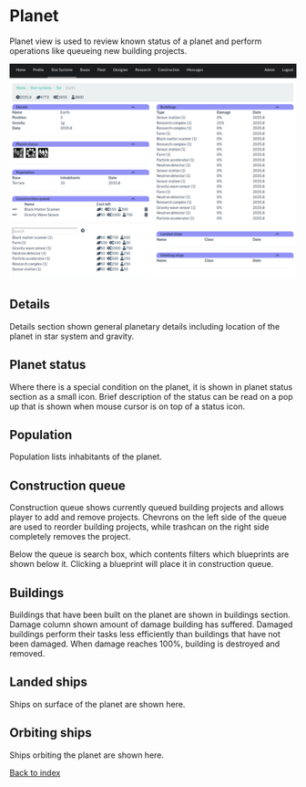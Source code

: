 Planet
======

Planet view is used to review known status of a planet and perform operations
like queueing new building projects.

![Planet page](img/planet.png)

Details
-------

Details section shown general planetary details including location of the
planet in star system and gravity.

Planet status
-------------

Where there is a special condition on the planet, it is shown in planet status
section as a small icon. Brief description of the status can be read on a
pop up that is shown when mouse cursor is on top of a status icon.

Population
----------

Population lists inhabitants of the planet.

Construction queue
------------------

Construction queue shows currently queued building projects and allows player
to add and remove projects. Chevrons on the left side of the queue are used to
reorder building projects, while trashcan on the right side completely removes
the project.

Below the queue is search box, which contents filters which blueprints are
shown below it. Clicking a blueprint will place it in construction queue.

Buildings
---------

Buildings that have been built on the planet are shown in buildings section.
Damage column shown amount of damage building has suffered. Damaged buildings
perform their tasks less efficiently than buildings that have not been damaged.
When damage reaches 100%, building is destroyed and removed.

Landed ships
------------

Ships on surface of the planet are shown here.

Orbiting ships
--------------

Ships orbiting the planet are shown here.

[Back to index](index)